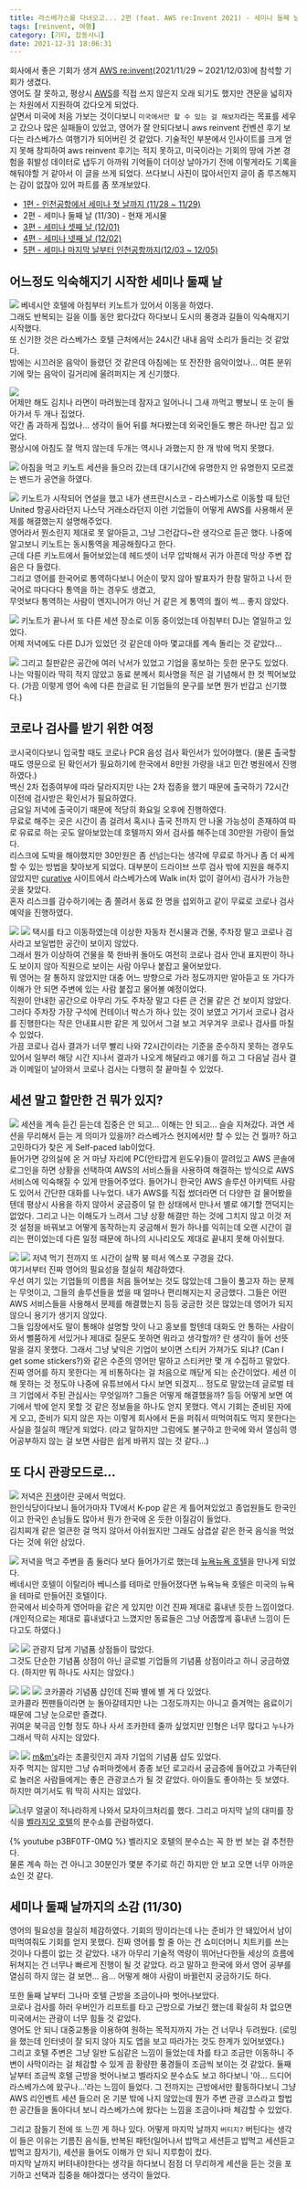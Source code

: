 ```yaml
---
title: 라스베가스를 다녀오고... 2편 (feat. AWS re:Invent 2021) - 세미나 둘째 날
tags: [reinvent, 여행]
category: [기타, 잡동사니]
date: 2021-12-31 18:06:31
---
```


회사에서 좋은 기회가 생겨 [AWS re:invent](https://reinvent.awsevents.com/)(2021/11/29 ~ 2021/12/03)에 참석할 기회가 생겼다.  
영어도 잘 못하고, 평상시 [AWS](https://aws.amazon.com/)를 직접 쓰지 않은지 오래 되기도 했지만 견문을 넓히자는 차원에서 지원하여 갔다오게 되었다.  
살면서 미국에 처음 가보는 것이다보니 `미국에서만 할 수 있는 걸 해보자`라는 목표를 세우고 갔으나 많은 실패들이 있었고, 영어가 잘 안되다보니 aws reinvent 컨벤션 후기 보다는 라스베가스 여행기가 되어버린 것 같았다.
기술적인 부분에서 인사이트를 크게 얻지 못해 창피하여 aws reinvent 후기는 적지 못하고, 미국이라는 기회의 땅에 가본 경험을 휘발성 데이터로 냅두기 아까워 기억들이 더이상 날아가기 전에 이렇게라도 기록을 해둬야할 거 같아서 이 글을 쓰게 되었다.
쓰다보니 사진이 많아서인지 글이 좀 루즈해지는 감이 없잖아 있어 파트를 좀 쪼개보았다.

* [1편 - 인천공항에서 세미나 첫 날까지 (11/28 ~ 11/29)](/2021/12/31/las-vegas-aws-reinvent-01/)
* 2편 - 세미나 둘째 날 (11/30) - 현재 게시물
* [3편 - 세미나 셋째 날 (12/01)](/2021/12/31/las-vegas-aws-reinvent-03/)
* [4편 - 세미나 넷째 날 (12/02)](/2021/12/31/las-vegas-aws-reinvent-04/)
* [5편 - 세미나 마지막 날부터 인천공항까지(12/03 ~ 12/05)](/2021/12/31/las-vegas-aws-reinvent-05/)

## 어느정도 익숙해지기 시작한 세미나 둘째 날
![](las-vegas-aws-reinvent-02/morning-road.jpeg)
베네시안 호텔에 아침부터 키노트가 있어서 이동을 하였다.  
그래도 반복되는 길을 이틀 동안 왔다갔다 하다보니 도시의 풍경과 길들이 익숙해지기 시작했다.  
또 신기한 것은 라스베가스 호텔 근처에서는 24시간 내내 음악 소리가 들리는 것 같았다.  
밤에는 시끄러운 음악이 들렸던 것 같은데 아침에는 또 잔잔한 음악이었나... 여튼 분위기에 맞는 음악이 길거리에 울려퍼지는 게 신기했다.

![](las-vegas-aws-reinvent-02/breakfast.jpeg)  
어제만 해도 김치나 라면이 마려웠는데 잠자고 일어나니 그새 까먹고 빵보니 또 눈이 돌아가서 두 개나 집었다.  
약간 좀 과하게 집었나... 생각이 들어 뒤를 쳐다봤는데 외국인들도 빵은 하나만 집고 있었다.  
평상시에 아침도 잘 먹지 않는데 두개는 역시나 과했는지 한 개 밖에 먹지 못했다.

![](las-vegas-aws-reinvent-02/band.jpeg)
아침을 먹고 키노트 세션을 들으러 갔는데 대기시간에 유명한지 안 유명한지 모르겠는 밴드가 공연을 하였다.

![](las-vegas-aws-reinvent-02/key-note.jpeg)
키노트가 시작되어 연설을 했고 내가 샌프란시스코 - 라스베가스로 이동할 때 탔던 United 항공사라던지 나스닥 거래소라던지 이런 기업들이 어떻게 AWS를 사용해서 문제를 해결했는지 설명해주었다.  
영어라서 뭔소린지 제대로 못 알아듣고, 그냥 그런갑다~란 생각으로 듣곤 했다.
나중에 알고보니 키노트는 동시통역을 제공해줬다고 한다.  
근데 다른 키노트에서 들어보았는데 헤드셋이 너무 압박해서 귀가 아픈데 막상 주변 잡음은 다 들렸다.  
그리고 영어를 한국어로 통역하다보니 어순이 맞지 않아 발표자가 한참 말하고 나서 한국어로 따다다다 통역을 하는 경우도 생겼고,  
무엇보다 통역하는 사람이 엔지니어가 아닌 거 같은 게 통역의 퀄이 썩... 좋지 않았다.

![](las-vegas-aws-reinvent-02/dj.jpeg)
키노트가 끝나서 또 다른 세션 장소로 이동 중이었는데 아침부터 DJ는 열일하고 있었다.  
어제 저녁에도 다른 DJ가 있었던 것 같은데 아마 몇교대를 계속 돌리는 것 같았다...

![](las-vegas-aws-reinvent-02/toss-payments.jpeg)
그리고 칠판같은 공간에 여러 낙서가 있었고 기업을 홍보하는 듯한 문구도 있었다.  
나는 악필이라 딱히 적지 않았고 동료 분께서 회사명을 적은 걸 기념해서 한 컷 찍어보았다.
(가끔 이렇게 영어 속에 다른 한글로 된 기업들의 문구를 보면 뭔가 반갑고 신기했다.)

## 코로나 검사를 받기 위한 여정
코시국이다보니 입국할 때도 코로나 PCR 음성 검사 확인서가 있어야했다. (물론 출국할 때도 영문으로 된 확인서가 필요하기에 한국에서 8만원 가량을 내고 민간 병원에서 진행하였다.)  
백신 2차 접종여부에 따라 달라지지만 나는 2차 접종을 했기 때문에 출국하기 72시간 이전에 검사받은 확인서가 필요하였다.  
금요일 저녁에 출국이기 때문에 적당히 화요일 오후에 진행하였다.  
무료로 해주는 곳은 시간이 좀 걸려서 혹시나 출국 전까지 안 나올 가능성이 존재하여 따로 유료로 하는 곳도 알아보았는데 호텔까지 와서 검사를 해주는데 30만원 가량이 들었다.  
리스크에 도박을 해야했지만 30만원은 좀 선넘는다는 생각에 무료로 하거나 좀 더 싸게 할 수 있는 방법을 찾아보게 되었다.
대부분이 드라이브 쓰루 검사 밖에 지원을 해주지 않았지만 [curative](https://book.curative.com/sites/32612) 사이트에서 라스베가스에 Walk in(차 없이 걸어서) 검사가 가능한 곳을 찾았다.  
혼자 리스크를 감수하기에는 좀 쫄려서 동료 한 명을 섭외하고 같이 무료로 코로나 검사 예약을 진행하였다.

![](las-vegas-aws-reinvent-02/area15-01.jpeg)
![](las-vegas-aws-reinvent-02/area15-02.jpeg)
택시를 타고 이동하였는데 이상한 자동차 전시물과 건물, 주차장 말고 코로나 검사라고 보일법한 공간이 보이지 않았다.  
그래서 뭔가 이상하여 건물을 쭉 한바퀴 돌아도 여전히 코로나 검사 안내 표지판이 하나도 보이지 않아 직원으로 보이는 사람 아무나 붙잡고 물어보았다.  
뭐 영어는 잘 통하지 않았지만 대충 어느 방향으로 가라 정도까지만 알아듣고 또 가다가 이해가 안 되면 주변에 있는 사람 붙잡고 물어볼 예정이었다.  
직원이 안내한 공간으로 아무리 가도 주차장 말고 다른 큰 건물 같은 건 보이지 않았다.  
그러다 주차장 가장 구석에 컨테이너 박스가 하나 있는 것이 보였고 거기서 코로나 검사를 진행한다는 작은 안내표시판 같은 게 있어서 그걸 보고 겨우겨우 코로나 검사를 마칠 수 있었다.  
가끔 코로나 검사 결과가 너무 빨리 나와 72시간이라는 기준을 준수하지 못하는 경우도 있어서 일부러 해당 시간 지나서 결과가 나오게 해달라고 얘기를 하고 그 다음날 검사 결과 이메일이 날아와서 코로나 검사는 다행히 잘 끝마칠 수 있었다.

## 세션 말고 할만한 건 뭐가 있지?
![](las-vegas-aws-reinvent-02/self-paced-lab.jpeg)
세션을 계속 듣긴 듣는데 집중은 안 되고... 이해는 안 되고... 슬슬 지쳐갔다.
과연 세션을 무리해서 듣는 게 의미가 있을까? 라스베가스 현지에서만 할 수 있는 건 뭘까? 하고 고민하다가 찾은 게 Self-paced lab이었다.  
들어가면 강의실에 온 거 마냥 자리에 PC(안타깝게 윈도우)들이 깔려있고 AWS 콘솔에 로그인을 하면 상황을 선택하여 AWS의 서비스들을 사용하여 해결하는 방식으로 AWS 서비스에 익숙해질 수 있게 만들어주었다.
들어가니 한국인 AWS 솔루션 아키텍트 사람도 있어서 간단한 대화를 나누었다. 내가 AWS를 직접 썼더라면 더 다양한 걸 물어봤을텐데 평상시 사용을 하지 않아서 궁금증이 덜 한 상태에서 만나서 별로 얘기할 껀덕지는 없었다.
그리고 나는 이해도가 느려서 그냥 상황 해결만 하는 것에 그치지 않고 이것 저것 설정을 바꿔보고 어떻게 동작하는지 궁금해서 뭔가 하나를 익히는데 오랜 시간이 걸리는 편이었는데 다른 일정 때문에 하나의 시나리오도 제대로 끝내지 못해 아쉬웠다.

![](las-vegas-aws-reinvent-02/expo-01.jpeg)
![](las-vegas-aws-reinvent-02/expo-02.jpeg)
저녁 먹기 전까지 또 시간이 살짝 붕 떠서 엑스포 구경을 갔다.  
여기서부터 진짜 영어의 필요성을 절실히 체감하였다.  
우선 여기 있는 기업들의 이름을 처음 들어보는 것도 많았는데 그들이 풀고자 하는 문제는 무엇이고, 그들의 솔루션들을 썼을 때 얼마나 편리해지는지 궁금했다.
그들은 어떤 AWS 서비스들을 사용해서 문제를 해결했는지 등등 궁금한 것은 많았는데 영어가 되지 않으니 용기가 생기지 않았다.  
그들 입장에서도 말이 통해야 설명할 맛이 나고 홍보를 할텐데 대화도 안 통하는 사람이 와서 뻘쭘하게 서있거나 제대로 질문도 못하면 뭐라고 생각할까? 란 생각이 들어 선뜻 말을 걸지 못했다.
그래서 그냥 낯익은 기업이 보이면 스티커 가져가도 되냐? (Can I get some stickers?)와 같은 수준의 영어만 말하고 스티커만 몇 개 수집하고 말았다.
진짜 영어를 하지 못한다는 게 비통하다는 걸 처음으로 깨닫게 되는 순간이었다.
세션 이해 못하는 것 정도야 나중에 유튜브에서 다시 보면 되겠지... 정도로 말았는데 글로벌 테크 기업에서 주된 관심사는 무엇일까? 그들은 어떻게 해결했을까? 등등
어떻게 보면 여기에서 밖에 얻지 못할 것 같은 정보들을 하나도 얻지 못했다.
역시 기회는 준비된 자에게 오고, 준비가 되지 않은 자는 이렇게 회사에서 돈을 퍼줘서 떠먹여줘도 먹지 못한다는 사실을 절실히 깨닫게 되었다.
(라고 말하지만 그럼에도 불구하고 한국에 와서 열심히 영어공부하지 않는 걸 보면 사람은 쉽게 바뀌지 않는 것 같다...)

## 또 다시 관광모드로...
![](las-vegas-aws-reinvent-02/korean-meat.jpeg)
저녁은 [진생](https://m.blog.naver.com/PostView.naver?isHttpsRedirect=true&blogId=ks287&logNo=221201934657)이란 곳에서 먹었다.  
한인식당이다보니 들어가마자 TV에서 K-pop 같은 게 틀어져있었고 종업원들도 한국인이고 한국인 손님들도 많아서 뭔가 한국에 온 듯한 이질감이 들었다.  
김치찌개 같은 얼큰한 걸 먹지 않아서 아쉬웠지만 그래도 삼겹살 같은 한국 음식을 먹었다는 것에 위안 삼았다.

![](las-vegas-aws-reinvent-02/new-york-new-york.jpeg)
저녁을 먹고 주변을 좀 둘러다 보다 들어가기로 했는데 [뉴욕뉴욕 호텔](https://newyorknewyork.mgmresorts.com/en.html)을 만나게 되었다.  
베네시안 호텔이 이탈리아 베니스를 테마로 만들어졌다면 뉴욕뉴욕 호텔은 미국의 뉴욕을 테마로 만들어진 호텔이다.  
한국에서 비슷하게 영어마을 같은 게 있지만 이건 진짜 제대로 흉내낸 듯한 느낌이었다. (개인적으로는 제대로 흉내냈다고 느꼈지만 동료들은 그냥 어줍짢게 흉내낸 느낌이 든다고도 하였다.)

![](las-vegas-aws-reinvent-02/coca-cola-01.jpeg)
![](las-vegas-aws-reinvent-02/abc.jpeg)
관광지 답게 기념품 상점들이 많았다.  
그것도 단순한 기념품 상점이 아닌 글로벌 기업들의 기념품 상점이라고 하니 궁금하였다. (하지만 뭐 하나도 사지는 않았다.)

![](las-vegas-aws-reinvent-02/coca-cola-02.jpeg)
![](las-vegas-aws-reinvent-02/coca-cola-03.jpeg)
![](las-vegas-aws-reinvent-02/coca-cola-04.jpeg)
코카콜라 기념품 샵인데 진짜 별에 별 게 다 있었다.  
코카콜라 찐팬들이라면 눈 돌아갈테지만 나는 그정도까지는 아니고 즐겨먹는 음료이기 때문에 그냥 눈으로만 즐겼다.  
귀여운 북극곰 인형 정도 하나 사서 조카한테 줄까 싶었지만 인형은 너무 많다고 누나가 그래서 딱히 사지는 않았다.

![](las-vegas-aws-reinvent-02/mnms-01.jpeg)
![](las-vegas-aws-reinvent-02/mnms-02.jpeg)
[m&m's](http://www.m-ms.co.kr/)라는 초콜릿인지 과자 기업의 기념품 샵도 있었다.  
자주 먹지는 않지만 그냥 슈퍼마켓에서 종종 보던 로고라서 궁금증에 들어갔고 가족단위로 놀러온 사람들에게는 좋은 관광코스가 될 것 같았다.
아이들도 좋아하는 듯 보였다.
하지만 여기서도 뭐 딱히 사지는 않았다.

![너무 얼굴이 적나라하게 나와서 모자이크처리를 했다.](las-vegas-aws-reinvent-02/bellagio.jpeg)
그리고 마지막 날의 대미를 장식을 [벨라지오 호텔](https://bellagio.mgmresorts.com/en.html)의 분수쇼를 관람하였다.

{% youtube p3BF0TF-0MQ %}
벨라지오 호텔의 분수쇼는 꼭 한 번 보는 걸 추천한다.  
물론 계속 하는 건 아니고 30분인가 몇분 주기로 하긴 하지만 안 보고 오면 너무 아까운 쇼인 것 같다.

## 세미나 둘째 날까지의 소감 (11/30)
영어의 필요성을 절실히 체감하였다.
기회의 땅이라는데 나는 준비가 안 돼있어서 남이 떠먹여줘도 기회를 얻지 못했다.
진짜 영어를 할 줄 아는 건 쇼미더머니 치트키를 쓰는 것이나 다름이 없는 것 같았다.
내가 아무리 기술적 역량이 뛰어난다한들 세상의 흐름에 뒤쳐지는 건 너무나 빠르게 진행이 될 것 같았다.
라고 말하고 한국에 와서 영어 공부를 열심히 하지 않는 걸 보면... 음... 어떻게 해야 사람이 바뀔런지 궁금하기도 하다.

또한 둘째 날부터 그나마 호텔 근방을 조금이나마 벗어나보았다.  
코로나 검사를 하러 우버인가 리프트를 타고 근방으로 가보긴 했는데 확실히 차 없으면 미국에서는 관광이 너무 힘들 것 같았다.  
영어도 안 되니 대중교통을 이용하여 원하는 목적지까지 가는 건 너무나 두려웠다. (로밍을 했는데 인터넷이 잘 되지 않아 지도 앱을 보고 따라가는 것도 한계가 있어보였다.)  
그리고 호텔 주변은 그냥 일반 도심같은 느낌이 들었는데 차를 타고 조금만 이동하니 주변이 사막이라는 걸 체감할 수 있게 끔 황량한 풍경들이 조금씩 보이는 것 같았다.
둘째 날부터 조금씩 호텔 근방을 벗어나보고 벨라지오 분수쇼도 보고 하다보니 '아... 드디어 라스베가스에 왔구나...'라는 느낌이 들었다.
그 전까지는 근방에서만 활동하다보니 그냥 AWS 리인벤트 세션 들으러 온 기분 밖에 나지 않았는데 뭔가 주변 관광 코스라고 할법한 공간들을 돌아다녀 보니 라스베가스에 왔다는 느낌을 조금이나마 체감할 수 있었다.

그리고 잠들기 전에 또 느낀 게 하나 있다.
어떻게 마지막 날까지 `버티지?`
버틴다는 생각이 들은 이유는 기름진 음식들, 반복된 패턴(일어나서 밥먹고 세션듣고 밥먹고 세션듣고 밥먹고 잠자기), 세션을 들어도 이해가 안 되니 지루함이 컸다.  
마지막 날까지 버텨내야한다는 생각을 하다보니 점점 더 무리하게 세션을 듣는 것을 포기하고 선택과 집중을 해야겠다는 생각이 들었다.